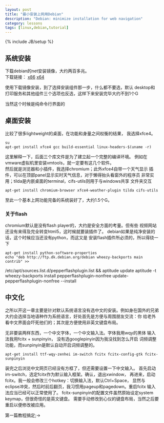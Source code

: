 ```yaml
---
layout: post
title: "最小安装上网用Debian"
description: "Debian: minimize installation for web navigation"
category: lessons
tags: [linux,debian,tutorial]
---
```

{% include JB/setup %}

## 系统安装
下载debian的net安装镜像，大约两百多兆。  
 下载链接：
 [x86](http://cdimage.debian.org/debian-cd/7.7.0/i386/iso-cd/debian-7.7.0-i386-netinst.iso)
 [x64](http://cdimage.debian.org/debian-cd/7.7.0/amd64/iso-cd/debian-7.7.0-amd64-netinst.iso)

使用下载镜像安装，到了选择安装组件那一步，什么都不要选，默认
desktop和打印服务和其他组件三个选项也反选，这样下来安装完毕大约不到1个G

当然这个时候是纯命令行界面的

## 桌面安装
比较了很多lightweight的桌面，在功能和身量之间权衡的结果，
我选择xfce4。

    su
    apt-get install xfce4 gcc build-essential linux-headers-$(uname -r)

这里解释一下，后面三个库文件是为了建立起一个完整的编译环境。
例如在vmware虚拟机里安装vmtools，就一定要有这几个软件。  
然后就是浏览器和小插件，我选择chromium；此外xfce4自带一个天气显示
插件，可以在顶部panel显示实时天气信息，对于懒得抬头看窗外的程序员
非常实用；tilda是内嵌桌面的terminal，cifs-utils则用于与windows共享
文件夹交互

    apt-get install chromium-browser xfce4-weather-plugin tilda cifs-utils

至此一个基本上网功能完备的系统装好了，大约1.5个G。

### 关于flash

chromium默认是没有flash player的，大约是安全方面的考量。但有些
视频网站还没有来得及完全转变html5，这时候就要装插件了。
debian如果是纯净安装的话，这个时候应当还没有python，而这又是
安装flash插件所必须的，所以得绕一下

    apt-get install python-software-properties
    echo "deb http://ftp.dk.debian.org/debian wheezy-backports main contrib" >>
/etc/apt/sources.list.d/pepperflashplugin.list && aptitude update
    aptitude -t wheezy-backports install pepperflashplugin-nonfree
    update-pepperflashplugin-nonfree --install

## 中文化
之所以开这一章主要是针对默认系统语言没有选中文的安装。例如身在国外的兄弟
大约会选择当地语种作为系统语言，好处首先是方便与周围朋友交流：你
给老外看中文界面会吓死他们的；其次是方便使用非英文键盘布局。

  无非要装两样东西，一个中文字体，一个中文输入法。字体我用wqy的黑体
输入法我用fcitx + sunpinyin， 没有选googlepinyin因为我没找到怎么开启
词频调整功能，而sunpinyin是默认自动开启词频调整的。

    apt-get install ttf-wqy-zenhei im-switch fcitx fcitx-config-gtk fcitx-sunpinyin

装完之后浏览中文网页已经没有方框了，但还需要设置一下中文输入。
首先启动im-switch，选定fcitx作为默认输入框架。确认，退出xwindow，
再进来，启动fcitx。我一般会修改三个hotkey：切换输入法，默认Ctrl+Space，
显然与eclipse冲突，然后时前后翻页，我习惯用pageup和pagedown。重启fcitx
输入法应当已经可以正常使用了。
fcitx-sunpinyin的配置文件虽然原始设定system keymap，但很奇怪的是英文键盘。
需要手动修改到心仪的键盘布局，当然之后要重启以便修改被应用。

第一篇教程搞定;->
